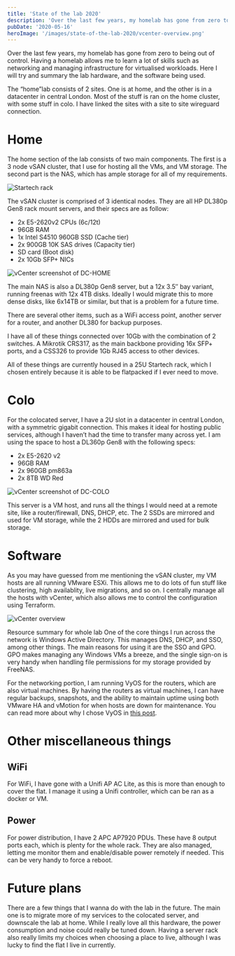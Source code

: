 ```yaml
---
title: 'State of the lab 2020'
description: 'Over the last few years, my homelab has gone from zero to being out of control. Having a homelab allows me to learn a lot of skills such as networking and managing infrastructure for virtualised workloads. Here I will try and summary the lab hardware, and the software being used.'
pubDate: '2020-05-16'
heroImage: '/images/state-of-the-lab-2020/vcenter-overview.png'
---
```


Over the last few years, my homelab has gone from zero to being out of control. Having a homelab allows me to learn a lot of skills such as networking and managing infrastructure for virtualised workloads. Here I will try and summary the lab hardware, and the software being used.

The “home”lab consists of 2 sites. One is at home, and the other is in a datacenter in central London. Most of the stuff is ran on the home cluster, with some stuff in colo. I have linked the sites with a site to site wireguard connection.

# Home

The home section of the lab consists of two main components. The first is a 3 node vSAN cluster, that I use for hosting all the VMs, and VM storage. The second part is the NAS, which has ample storage for all of my requirements.

![Startech rack](/images/state-of-the-lab-2020/startech-rack.jpg)

The vSAN cluster is comprised of 3 identical nodes. They are all HP DL380p Gen8 rack mount servers, and their specs are as follow:

* 2x E5-2620v2 CPUs (6c/12t)
* 96GB RAM
* 1x Intel S4510 960GB SSD (Cache tier)
* 2x 900GB 10K SAS drives (Capacity tier)
* SD card (Boot disk)
* 2x 10Gb SFP+ NICs

![vCenter screenshot of DC-HOME](/images/state-of-the-lab-2020/dc-home.png)

The main NAS is also a DL380p Gen8 server, but a 12x 3.5″ bay variant, running freenas with 12x 4TB disks. Ideally I would migrate this to more dense disks, like 6x14TB or similar, but that is a problem for a future time.

There are several other items, such as a WiFi access point, another server for a router, and another DL380 for backup purposes.

I have all of these things connected over 10Gb with the combination of 2 switches. A Mikrotik CRS317, as the main backbone providing 16x SFP+ ports, and a CSS326 to provide 1Gb RJ45 access to other devices.

All of these things are currently housed in a 25U Startech rack, which I chosen entirely because it is able to be flatpacked if I ever need to move.

# Colo
For the colocated server, I have a 2U slot in a datacenter in central London, with a symmetric gigabit connection. This makes it ideal for hosting public services, although I haven’t had the time to transfer many across yet. I am using the space to host a DL360p Gen8 with the following specs:

* 2x E5-2620 v2
* 96GB RAM
* 2x 960GB pm863a
* 2x 8TB WD Red

![vCenter screenshot of DC-COLO](/images/state-of-the-lab-2020/dc-colo.png)

This server is a VM host, and runs all the things I would need at a remote site, like a router/firewall, DNS, DHCP, etc. The 2 SSDs are mirrored and used for VM storage, while the 2 HDDs are mirrored and used for bulk storage.

# Software

As you may have guessed from me mentioning the vSAN cluster, my VM hosts are all running VMware ESXi. This allows me to do lots of fun stuff like clustering, high availablity, live migrations, and so on. I centrally manage all the hosts with vCenter, which also allows me to control the configuration using Terraform.

![vCenter overview](/images/state-of-the-lab-2020/vcenter-overview.png)

Resource summary for whole lab
One of the core things I run across the network is Windows Active Directory. This manages DNS, DHCP, and SSO, among other things. The main reasons for using it are the SSO and GPO. GPO makes managing any Windows VMs a breeze, and the single sign-on is very handy when handling file permissions for my storage provided by FreeNAS.

For the networking portion, I am running VyOS for the routers, which are also virtual machines. By having the routers as virtual machines, I can have regular backups, snapshots, and the ability to maintain uptime using both VMware HA and vMotion for when hosts are down for maintenance. You can read more about why I chose VyOS in [this post](/posts/goodbye-pfsense-hello-vyos).

# Other miscellaneous things

## WiFi
For WiFi, I have gone with a Unifi AP AC Lite, as this is more than enough to cover the flat. I manage it using a Unifi controller, which can be ran as a docker or VM.

## Power
For power distribution, I have 2 APC AP7920 PDUs. These have 8 output ports each, which is plenty for the whole rack. They are also managed, letting me monitor them and enable/disable power remotely if needed. This can be very handy to force a reboot.

# Future plans
There are a few things that I wanna do with the lab in the future. The main one is to migrate more of my services to the colocated server, and downscale the lab at home. While I really love all this hardware, the power consumption and noise could really be tuned down. Having a server rack also really limits my choices when choosing a place to live, although I was lucky to find the flat I live in currently.
